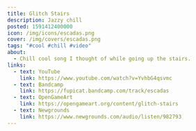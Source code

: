 ```yaml
---
title: Glitch Stairs
description: Jazzy chill
posted: 1591412400000
icon: /img/icons/escadas.png
cover: /img/covers/escadas.png
tags: "#cool #chill #video"
about:
  - Chill cool song I thought of while going up the stairs.
links:
  - text: YouTube
    link: https://www.youtube.com/watch?v=YvhbG4qsvmc
  - text: Bandcamp
    link: https://fupicat.bandcamp.com/track/escadas
  - text: OpenGameArt
    link: https://opengameart.org/content/glitch-stairs
  - text: Newgrounds
    link: https://www.newgrounds.com/audio/listen/982793
---
```

<vid-yt url="https://www.youtube.com/watch?v=YvhbG4qsvmc"></vid-yt>